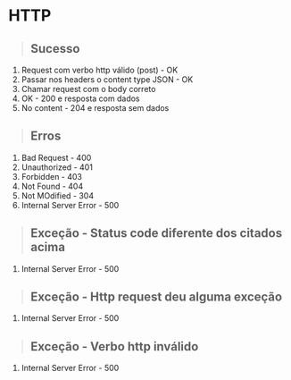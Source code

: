 # HTTP

> ## Sucesso

1. Request com verbo http válido (post) - OK
2. Passar nos headers o content type JSON - OK
3. Chamar request com o body correto
4. OK - 200 e resposta com dados
5. No content - 204 e resposta sem dados

> ## Erros

1. Bad Request - 400
2. Unauthorized - 401
3. Forbidden - 403
4. Not Found - 404
5. Not MOdified - 304
6. Internal Server Error - 500

> ## Exceção - Status code diferente dos citados acima

1. Internal Server Error - 500

> ## Exceção - Http request deu alguma exceção

1. Internal Server Error - 500

> ## Exceção - Verbo http inválido

1. Internal Server Error - 500
